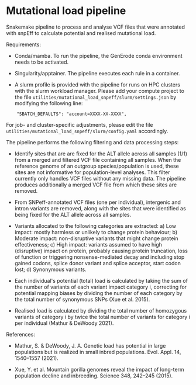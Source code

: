 # Mutational load pipeline

Snakemake pipeline to process and analyse VCF files that 
were annotated with snpEff to calculate potential and 
realised mutational load.

Requirements:

- Conda/mamba. To run the pipeline, the GenErode conda 
environment needs to be activated.

- Singularity/apptainer. The pipeline executes each rule 
in a container.

- A slurm profile is provided with the pipeline for runs
on HPC clusters with the slurm workload manager. Please 
add your compute project to the file 
`utilities/mutational_load_snpeff/slurm/settings.json` 
by modifying the following line:

```
    "SBATCH_DEFAULTS": "account=XXXX-XX-XXXX",
```

For job- and cluster-specific adjustments, please edit the 
file `utilities/mutational_load_snpeff/slurm/config.yaml` 
accordingly.

The pipeline performs the following filtering and data 
processing steps:

- Identify sites that are are fixed for the ALT allele across 
all samples (1/1) from a merged and filtered VCF file 
containing all samples. When the reference genome of an 
outgroup species/population is used, these sites are not 
informative for population-level analyses. This filter 
currently only handles VCF files without any missing data. 
The pipeline produces additionally a merged VCF file from 
which these sites are removed.

- From SNPeff-annotated VCF files (one per individual), 
intergenic and intron variants are removed, along with 
the sites that were identified as being fixed for the ALT 
allele across all samples.

- Variants allocated to the following categories are extracted: 
a) Low impact: mostly harmless or unlikely to change protein 
behaviour; b) Moderate impact: non-disruptive variants that
might change protein effectiveness; c) High impact: variants 
assumed to have high (disruptive) impact on protein, probably 
causing  protein truncation, loss of function or triggering 
nonsense-mediated decay and including stop gained codons, 
splice donor variant and splice acceptor, start codon lost; 
d) Synonymous variants.

- Each individual's potential (total) load is calculated by 
taking the sum of the number of variants of each variant impact 
category i, correcting for potential mapping biases by dividing 
the number of each category by the total number of synonymous 
SNPs (Xue et al. 2015).

- Realised load is calculated by dividing the total number 
of homozygous variants of category i by twice the total 
number of variants for category i per individual (Mathur & 
DeWoody 2021).


References:

- Mathur, S. & DeWoody, J. A. Genetic load has potential in 
large populations but is realized in small inbred populations. 
Evol. Appl. 14, 1540–1557 (2021).

- Xue, Y. et al. Mountain gorilla genomes reveal the impact of 
long-term population decline and inbreeding. Science 348, 
242–245 (2015).
